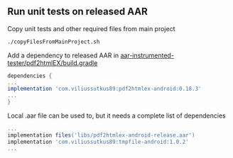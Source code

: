 ## Run unit tests on released AAR

Copy unit tests and other required files from main project
```sh
./copyFilesFromMainProject.sh
```

Add a dependency to released AAR in [aar-instrumented-tester/pdf2htmlEX/build.gradle](aar-instrumented-tester/pdf2htmlEX/build.gradle)
```Groovy
dependencies {
...
implementation 'com.viliussutkus89:pdf2htmlex-android:0.18.3'
...
}
```

Local .aar file can be used to, but it needs a complete list of dependencies
```Groovy
...
implementation files('libs/pdf2htmlex-android-release.aar')
implementation 'com.viliussutkus89:tmpfile-android:1.0.2'
...
```
